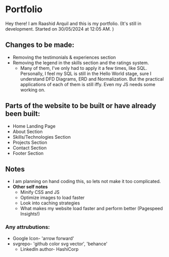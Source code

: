 ﻿# Portfolio
Hey there! I am Raashid Arquil and this is my portfolio. (It's still in development. Started on 30/05/2024 at 12:05 AM. )

## Changes to be made:
- Removing the testimonials & experiences section
- Removing the legend in the skills section and the ratings system. 
    - Many of them, I've only had to apply it a few times, like SQL. Personally, I feel my SQL is still in the Hello World stage, sure I understand DFD Diagrams, ERD and Normalization. But the practical applications of each of them is still        iffy. Even my JS needs some working on.

## Parts of the website to be built or have already been built: 
- Home Landing Page
- About Section
- Skills/Technologies Section
- Projects Section
- Contact Section
- Footer Section

## Notes
- I am planning on hand coding this, so lets not make it too complicated. 
- **Other self notes**
    - Minify CSS and JS
    - Optimize images to load faster
    - Look into caching strategies
    - What makes my website load faster and perform better (Pagespeed Insights!)

### Any attrubutions: 
- Google Icon- 'arrow forward'
- svgrepo- 'github color svg vector', 'behance'
    - LinkedIn author- HashiCorp


